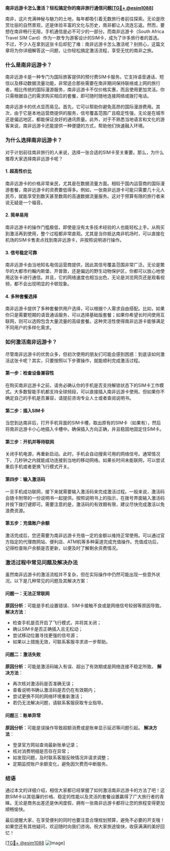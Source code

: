**南非远游卡怎么激活？轻松搞定你的南非旅行通信问题[[TG💪+ @esim1088](https://t.me/s/esim1088)]**

南非，这片充满神秘与魅力的土地，每年都吸引着无数旅行者前往探索。无论是欣赏壮丽的自然景观，还是体验丰富的文化与历史，南非都让人流连忘返。然而，要想在南非畅行无阻，手机通信是必不可少的一部分。而南非远游卡（South Africa Travel SIM Card）作为一款专为游客设计的SIM卡，成为了许多旅行者的首选。不过，不少人在拿到这张卡后却犯了难：南非远游卡怎么激活呢？别担心，这篇文章将为你详细解答这一问题，让你轻松搞定激活流程，享受无忧的南非之旅。

### **什么是南非远游卡？**

南非远游卡是一种专门为国际旅客提供的预付费SIM卡服务。它支持语音通话、短信以及移动数据流量功能，非常适合那些需要在南非期间保持联络或上网的旅行者。相比传统的国际漫游服务，南非远游卡不仅价格实惠，而且使用更加灵活。你只需根据自己的需求购买相应的套餐，即可随时随地连接网络或拨打电话。

南非远游卡的优点显而易见。首先，它可以帮助你避免高昂的国际漫游费用。其次，由于它是本地运营商提供的服务，信号覆盖范围广且稳定性强，无论是在城市还是偏远地区，都能保证良好的通讯质量。此外，对于不熟悉当地语言和文化的游客来说，南非远游卡还能提供一种便捷的方式，帮助他们快速融入环境。

### **为什么选择南非远游卡？**

对于计划前往南非旅行的人来说，选择一张合适的SIM卡至关重要。那么，为什么推荐大家选择南非远游卡呢？

#### **1. 超高性价比**
南非远游卡的价格非常亲民，尤其是在数据流量方面。相较于国内运营商的国际漫游套餐，南非远游卡的资费要低得多。例如，一张南非远游卡可能只需要几十元人民币，就能享受到数天甚至数周的高速数据流量服务。这对于预算有限的旅行者来说无疑是一个福音。

#### **2. 简单易用**
南非远游卡的操作门槛极低，即使是没有太多技术经验的人也能轻松上手。从购买到激活再到使用，整个过程都非常直观。尤其是当你抵达南非机场时，可以直接在机场的SIM卡售卖点找到南非远游卡，并按照说明进行操作。

#### **3. 信号稳定可靠**
南非远游卡由当地知名电信运营商提供，因此其信号覆盖范围非常广泛。无论是繁华的大都市约翰内斯堡、开普敦，还是偏远的野生动物保护区，你都可以放心地使用这张卡进行通信。并且，它的网络速度也相当出色，无论是浏览网页还是观看视频，都不会出现明显的卡顿现象。

#### **4. 多种套餐选择**
南非远游卡提供了多种套餐供用户选择，可以根据个人需求自由搭配。比如，如果你只是需要短期的语音通话服务，可以选择基础版套餐；如果你希望长时间使用互联网，则可以选购包含大量流量的高级套餐。这种灵活性使得南非远游卡能够满足不同用户的多样化需求。

### **如何激活南非远游卡？**

尽管南非远游卡的优势众多，但初次使用的朋友们可能会感到困惑：到底该如何激活这张卡呢？其实，只要按照以下步骤操作，就能顺利完成激活过程。

#### **第一步：检查设备兼容性**
在购买南非远游卡之前，请务必确认你的手机是否支持解锁状态下的SIM卡工作模式。大多数智能手机都支持全球频段，可以直接插入南非远游卡使用。但如果你不确定自己的手机是否兼容，请提前咨询专业人士或者查阅说明书。

#### **第二步：插入SIM卡**
当您到达南非后，打开手机背面的SIM卡槽，取出原有的SIM卡（如果有），然后将南非远游卡小心地插入卡槽中。确保插入方向正确，并且稳固地固定住SIM卡。

#### **第三步：开机并等待联网**
关闭手机电源，再重新启动。此时，手机会自动搜索可用的网络信号。通常情况下，几秒钟之内就能成功连接到当地的移动网络。如果长时间未能联网，可以尝试重启手机或者更换飞行模式开关。

#### **第四步：输入激活码**
一旦手机成功联网，接下来就需要输入激活码来完成激活过程。一般来说，激活码会随卡附带的一份说明书一起提供。按照说明书上的指示，在拨号界面输入激活码并按下拨打键即可。需要注意的是，激活码的有效期有限，建议尽快完成激活以免浪费资源。

#### **第五步：充值账户余额**
激活完成后，您还需要为南非远游卡充值一定的金额以维持正常使用。可以通过官方指定的代理商网站、便利店、ATM机等多种渠道完成充值操作。充值成功后，记得检查账户余额是否更新，以便及时了解剩余资费情况。

### **激活过程中常见问题及解决办法**

虽然南非远游卡的激活流程并不复杂，但在实际操作中仍然可能出现一些意外状况。以下是几种常见的问题及其解决方案：

#### **问题一：无法正常联网**
**原因分析**：可能是手机设置错误、SIM卡接触不良或是网络信号较弱等原因导致。
**解决方法**：
- 检查手机是否开启了飞行模式，并将其关闭；
- 确认SIM卡是否正确插入且无松动；
- 尝试移动位置寻找更强的信号源；
- 如果以上措施无效，可联系客服寻求进一步帮助。

#### **问题二：激活失败**
**原因分析**：可能是激活码输入有误、超出了有效期或是网络连接不稳定所致。
**解决方法**：
- 再次核对激活码是否准确无误；
- 查看说明书确认激活码是否仍在有效期内；
- 尝试更换不同的网络环境重新激活；
- 若仍无法解决问题，请联系客服获取专业指导。

#### **问题三：账单异常**
**原因分析**：可能是误操作导致超额消费或是账单显示延迟等问题引起。
**解决方法**：
- 登录官方网站查询最新账单记录；
- 核对消费明细是否存在异常；
- 如发现问题，及时联系客服反映情况并请求调整；
- 定期监控账户余额变化，避免因欠费而中断服务。

### **结语**

通过本文的详细介绍，相信大家都已经掌握了如何激活南非远游卡的方法了吧！这款SIM卡以其低廉的价格、稳定的性能以及灵活的套餐设置赢得了广大旅行者的青睐。无论是商务出差还是休闲度假，拥有一张南非远游卡都将让您的旅程变得更加顺畅愉快。

最后提醒大家，在享受便利的同时也要注意合理规划预算，避免不必要的开支哦！如果您还有其他疑问，欢迎随时向我们咨询。祝大家旅途愉快，收获满满的美好回忆！

[[TG💪+ @esim1088](https://t.me/s/esim1088) ![Image](https://i.postimg.cc/4NQfJmqS/Snipaste-2025-05-13-00-14-12.png)]